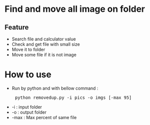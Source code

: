 # Find and move all image on folder
## Feature
* Search file and calculator value
* Check and get file with small size
* Move it to folder
* Move some file if it is not image
# How to use <br>
* Run by python and with bellow command :
<pre>
    python removedup.py -i pics -o imgs [-max 95]
</pre>
* -i : input folder <br>
* -o : output folder <br>
* -max : Max percent of same file<br>
